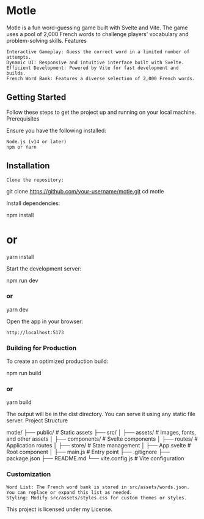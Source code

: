 # Motle

Motle is a fun word-guessing game built with Svelte and Vite. The game uses a pool of 2,000 French words to challenge players' vocabulary and problem-solving skills.
Features

    Interactive Gameplay: Guess the correct word in a limited number of attempts.
    Dynamic UI: Responsive and intuitive interface built with Svelte.
    Efficient Development: Powered by Vite for fast development and builds.
    French Word Bank: Features a diverse selection of 2,000 French words.

## Getting Started

Follow these steps to get the project up and running on your local machine.
Prerequisites

Ensure you have the following installed:

    Node.js (v14 or later)
    npm or Yarn

## Installation

    Clone the repository:

git clone https://github.com/your-username/motle.git
cd motle

Install dependencies:

npm install
# or
yarn install

Start the development server:

npm run dev
### or
yarn dev

Open the app in your browser:

    http://localhost:5173

### Building for Production

To create an optimized production build:

npm run build
### or
yarn build

The output will be in the dist directory. You can serve it using any static file server.
Project Structure

motle/
├── public/         # Static assets
├── src/
│   ├── assets/     # Images, fonts, and other assets
│   ├── components/ # Svelte components
│   ├── routes/     # Application routes
│   ├── store/      # State management
│   ├── App.svelte  # Root component
│   ├── main.js     # Entry point
├── .gitignore
├── package.json
├── README.md
└── vite.config.js  # Vite configuration

### Customization

    Word List: The French word bank is stored in src/assets/words.json. You can replace or expand this list as needed.
    Styling: Modify src/assets/styles.css for custom themes or styles.

This project is licensed under my License.
